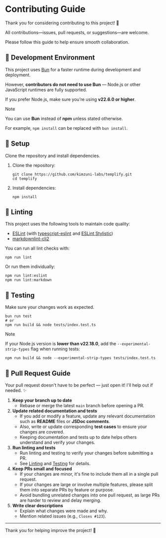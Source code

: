 # Contributing Guide

Thank you for considering contributing to this project! 💛

All contributions—issues, pull requests, or suggestions—are welcome.

Please follow this guide to help ensure smooth collaboration.



## 🧩 Development Environment

This project uses [Bun](https://bun.sh/) for a faster runtime during development and deployment.

However, **contributors do not need to use Bun** — Node.js or other JavaScript runtimes are fully supported.

If you prefer Node.js, make sure you’re using **v22.6.0 or higher**.

> [!NOTE]
> You can use **Bun** instead of **npm** unless stated otherwise.
>
> For example, `npm install` can be replaced with `bun install`.



## 🚀 Setup

Clone the repository and install dependencies.

1. Clone the repository:

    ```shell
    git clone https://github.com/kimzuni-labs/templify.git
    cd templify
    ```

2. Install dependencies:

    ```shell
    npm install
    ```

## 🎨 Linting

This project uses the following tools to maintain code quality:

- [ESLint](http://eslint.org/) (with [typescript-eslint](https://typescript-eslint.io/) and [ESLint Stylistic](https://eslint.style/))
- [markdownlint-cli2](https://github.com/DavidAnson/markdownlint-cli2)

You can run all lint checks with:

```shell
npm run lint
```

Or run them individually:

```shell
npm run lint:eslint
npm run lint:markdown
```

## 🧪 Testing

Make sure your changes work as expected.

```shell
bun run test
# or
npm run build && node tests/index.test.ts
```

> [!NOTE]
> If your Node.js version is **lower than v22.18.0**,
> add the `--experimental-strip-types` flag when running tests:
>
> ```shell
> npm run build && node --experimental-strip-types tests/index.test.ts
> ```



## 🧭 Pull Request Guide

Your pull request doesn't have to be perfect — just open it!
I'll help out if needed. ✨

1. **Keep your branch up to date**
    + Rebase or merge the latest `main` branch before opening a PR.
2. **Update related documentation and tests**
    + If you add or modify a feature, update any relevant documentation such as **README** files or **JSDoc comments**.
    + Also, write or update corresponding **test cases** to ensure your changes are covered.
    + Keeping documentation and tests up to date helps others understand and verify your changes.
3. **Run linting and tests**
    + Run linting and testing to verify your changes before submitting a PR.
    + See [Linting](#-linting) and [Testing](#-testing) for details.
4. **Keep PRs small and focused**
    + If your changes are minor, it's fine to include them all in a single pull request.  
    + If your changes are large or involve multiple features, please split them into separate PRs by feature or purpose.
    + Avoid bundling unrelated changes into one pull request, as large PRs are harder to review and delay merging.
5. **Write clear descriptions**
    + Explain what changes were made and why.
    + Mention related issues (e.g., `Closes #123`).

---

Thank you for helping improve the project! 💛
